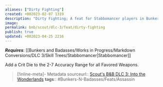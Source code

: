 ```yaml
---
aliases: ["Dirty Fighting"]
created: +002023-02-07 1319
description: "Dirty Fighting; A feat for Stabbomancer players in Bunkers & Badasses."
image: 
permalink: bnb/scout/dlc-3/feat/dirty-fighting
publish: true
updated: +002023-04-25 2216
---
```


***Requires***: [[Bunkers and Badasses/Works in Progress/Markdown Conversions/DLC 3/Skill Trees/Stabbomancer|Stabbomancer]]

Add a Crit Die to the 2-7 Accuracy Range for all Favored Weapons.

> [!inline-meta]- Metadata
> sourceurl:: [Scout's B&B DLC 3: Into the Wonderlands](https://docs.google.com/document/d/1MLOgrWwcLNTnP9PuXrKiLImy7SUh4hXO8arVUAlmdp0/edit)
> **tags**:: #Bunkers-N-Badasses/Feats/Assassin
